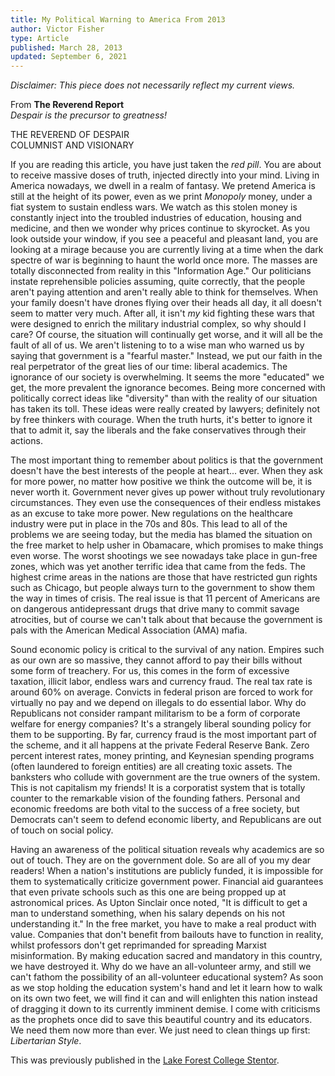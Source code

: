 ```yaml
---
title: My Political Warning to America From 2013
author: Victor Fisher
type: Article
published: March 28, 2013
updated: September 6, 2021
---
```


<blog-post :title="title"></blog-post>

*Disclaimer: This piece does not necessarily reflect my current views.*

From <b>The Reverend Report</b>\
*Despair is the precursor to greatness!*

THE REVEREND OF DESPAIR\
COLUMNIST AND VISIONARY

If you are reading this article, you have just taken the *red pill*. You are about to receive massive doses of truth, injected directly into your mind. Living in America nowadays, we dwell in a realm of fantasy. We pretend America is still at the height of its power, even as we print *Monopoly* money, under a fiat system to sustain endless wars. We watch as this stolen money is constantly inject into the troubled industries of education, housing and medicine, and then we wonder why prices continue to skyrocket. As you look outside your window, if you see a peaceful and pleasant land, you are looking at a mirage because you are currently living at a time when the dark spectre of war is beginning to haunt the world once more. The masses are totally disconnected from reality in this "Information Age." Our politicians instate reprehensible policies assuming, quite correctly, that the people aren't paying attention and aren't really able to think for themselves. When your family doesn't have drones flying over their heads all day, it all doesn't seem to matter very much. After all, it isn't *my* kid fighting these wars that were designed to enrich the military industrial complex, so why should I care? Of course, the situation will continually get worse, and it will all be the fault of all of us. We aren't listening to to a wise man who warned us by saying that government is a "fearful master." Instead, we put our faith in the real perpetrator of the great lies of our time: liberal academics. The ignorance of our society is overwhelming. It seems the more "educated" we get, the more prevalent the ignorance becomes. Being more concerned with politically correct ideas like "diversity" than with the reality of our situation has taken its toll. These ideas were really created by lawyers; definitely not by free thinkers with courage. When the truth hurts, it's better to ignore it that to admit it, say the liberals and the fake conservatives through their actions.

The most important thing to remember about politics is that the government doesn't have the best interests of the people at heart... ever. When they ask for more power, no matter how positive we think the outcome will be, it is never worth it. Government never gives up power without truly revolutionary circumstances. They even use the consequences of their endless mistakes as an excuse to take more power. New regulations on the healthcare industry were put in place in the 70s and 80s. This lead to all of the problems we are seeing today, but the media has blamed the situation on the free market to help usher in Obamacare, which promises to make things even worse. The worst shootings we see nowadays take place in gun-free zones, which was yet another terrific idea that came from the feds. The highest crime areas in the nations are those that have restricted gun rights such as Chicago, but people always turn to the government to show them the way in times of crisis. The real issue is that 11 percent of Americans are on  dangerous antidepressant drugs that drive many to commit savage atrocities, but of course we can't talk about that because the government is pals with the American Medical Association (AMA) mafia.

Sound economic policy is critical to the survival of any nation. Empires such as our own are so massive, they cannot afford to pay their bills without some form of treachery. For us, this comes in the form of excessive taxation, illicit labor, endless wars and currency fraud. The real tax rate is around 60% on average. Convicts in federal prison are forced to work for virtually no pay and we depend on illegals to do essential labor. Why do Republicans not consider rampant militarism to be a form of corporate welfare for energy companies? It's a strangely liberal sounding policy for them to be supporting. By far, currency fraud is the most important part of the scheme, and it all happens at the private Federal Reserve Bank. Zero percent interest rates, money printing, and Keynesian spending programs (often laundered to foreign entities) are all creating toxic assets. The banksters who collude with government are the true owners of the system. This is not capitalism my friends! It is a corporatist system that is totally counter to the remarkable vision of the founding fathers. Personal and economic freedoms are both vital to the success of a free society, but Democrats can't seem to defend economic liberty, and Republicans are out of touch on social policy.

Having an awareness of the political situation reveals why academics are so out of touch. They are on the government dole. So are all of you my dear readers! When a nation's institutions are publicly funded, it is impossible for them to systematically criticize government power. Financial aid guarantees that even private schools such as this one are being propped up at astronomical prices. As Upton Sinclair once noted, "It is difficult to get a man to understand something, when his salary depends on his not understanding it." In the free market, you have to make a real product with value. Companies that don't benefit from bailouts have to function in reality, whilst professors don't get reprimanded for spreading Marxist misinformation. By making education sacred and mandatory in this country, we have destroyed it. Why do we have an all-volunteer army, and still we can't fathom the possibility of an all-volunteer educational system? As soon as we stop holding the education system's hand and let it learn how to walk on its own two feet, we will find it can and will enlighten this nation instead of dragging it down to its currently imminent demise. I come with criticisms as the prophets once did to save this beautiful country and its educators. We need them now more than ever. We just need to clean things up first: *Libertarian Style*. 

This was previously published in the [Lake Forest College Stentor](http://stentornews.com/).
